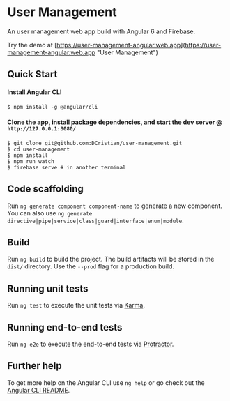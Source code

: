 # User Management

An user management web app build with Angular 6 and Firebase.

Try the demo at [https://user-management-angular.web.app](https://user-management-angular.web.app "User Management")

## Quick Start

#### Install Angular CLI

``` shell
$ npm install -g @angular/cli
```

#### Clone the app, install package dependencies, and start the dev server @ `http://127.0.0.1:8080/`

``` shell
$ git clone git@github.com:DCristian/user-management.git
$ cd user-management
$ npm install
$ npm run watch
$ firebase serve # in another terminal
```

## Code scaffolding

Run `ng generate component component-name` to generate a new component. You can also use `ng generate directive|pipe|service|class|guard|interface|enum|module`.

## Build

Run `ng build` to build the project. The build artifacts will be stored in the `dist/` directory. Use the `--prod` flag for a production build.

## Running unit tests

Run `ng test` to execute the unit tests via [Karma](https://karma-runner.github.io).

## Running end-to-end tests

Run `ng e2e` to execute the end-to-end tests via [Protractor](http://www.protractortest.org/).

## Further help

To get more help on the Angular CLI use `ng help` or go check out the [Angular CLI README](https://github.com/angular/angular-cli/blob/master/README.md).
